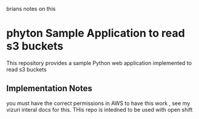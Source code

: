 brians notes on this 









# phyton  Sample Application to read s3 buckets 

This repository provides a sample Python web application implemented to read s3 buckets 

## Implementation Notes

you must have the correct permissions in AWS to have this work , see my vizuri interal docs for this. THis repo is intedned to be used with open shift 


#
